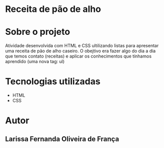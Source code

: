 <h1>Receita de pão de alho</h1>
<h1> Sobre o projeto</h1>
Atividade desenvolvida com HTML e CSS ultilizando listas para apresentar uma receita de pão de alho caseiro. O obejtivo era fazer algo do dia a dia que temos contato (receitas) e aplicar os conhecimentos que tínhamos
aprendido (uma nova tag: ul)
<h1> Tecnologias utilizadas</h1>
<ul>
  <li>HTML</li>
  <li> CSS </li>
</ul>
<h1> Autor</h1>
<h2> Larissa Fernanda Oliveira de França</h2>
